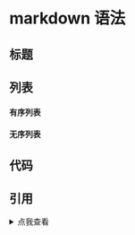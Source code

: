 # markdown 语法
## 标题
## 列表
#### 有序列表
#### 无序列表
## 代码
## 引用
<details>
    <summary>点我查看</summary>

    <code>
        function add(){}
    </code>
    ```JavaScript
        function add(){}
    ```
</details>